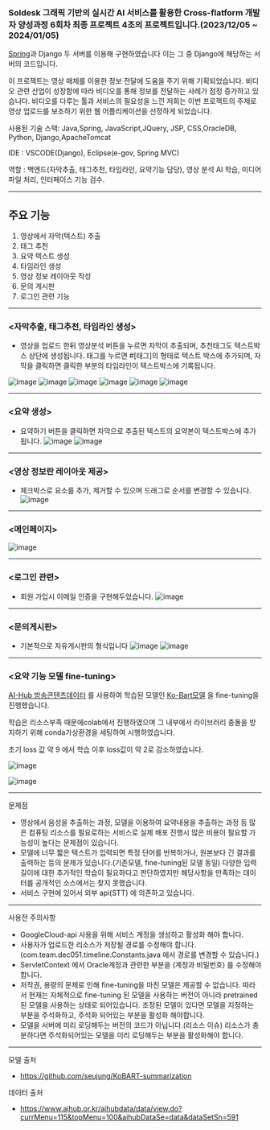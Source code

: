 ### Soldesk 그래픽 기반의 실시간 AI 서비스를 활용한 Cross-flatform 개발자 양성과정 6회차 최종 프로젝트 4조의 프로젝트입니다.(2023/12/05 ~ 2024/01/05)
[Spring](https://github.com/KimYuKyeong00/Team4_Spring.git)과 Django 두 서버를 이용해 구현하였습니다 이는 그 중 Django에 해당하는 서버의 코드입니다.


이 프로젝트는 영상 매체를 이용한 정보 전달에 도움을 주기 위해 기획되었습니다.
비디오 관련 산업이 성장함에 따라 비디오를 통해 정보를 전달하는 사례가 점정 증가하고 있습니다. 비디오를 다루는 툴과 서비스의 필요성을 느낀 저희는 이번 프로젝트의 주제로 영상 업로드를 보조하기 위한 웹 어플리케이션을 선정하게 되었습니다.

사용된 기술 스택: Java,Spring, JavaScript,JQuery, JSP, CSS,OracleDB, Python, Django,ApacheTomcat


IDE : VSCODE(Django), Eclipse(e-gov, Spring MVC)

역할 : 백엔드(자막추출, 태그추천, 타임라인, 요약기능 담당), 영상 분석 AI 학습, 미디어 파일 처리, 인터페이스 기능 검수.

---------------------------------------------------------------------


## 주요 기능 
1. 영상에서 자막(텍스트) 추출
2. 태그 추천
3. 요약 텍스트 생성
4. 타임라인 생성
5. 영상 정보 레이아웃 작성
6. 문의 게시판
7. 로그인 관련 기능



----------------------------------------------------------------------
   

### <자막추출, 태그추천, 타임라인 생성>
- 영상을 업로드 한뒤 영상분석 버튼을 누르면 자막이 추출되며, 추천태그도 텍스트박스 상단에 생성됩니다. 태그를 누르면 #[태그]의 형태로 텍스트 박스에 추가되며, 자막을 클릭하면 클릭한 부분의 타임라인이 텍스트박스에 기록됩니다.

![image](https://github.com/KimYuKyeong00/Team4_Spring/assets/152937847/507aa20e-5400-421f-86af-bb64216c5799)
![image](https://github.com/KimYuKyeong00/Team4_Spring/assets/152937847/dc9e03dc-62ea-4872-80eb-52ac8b0e685f)
![image](https://github.com/KimYuKyeong00/Team4_Spring/assets/152937847/e6db9ce2-8f56-4a0e-bf0d-dbeaa73cab8b)
![image](https://github.com/KimYuKyeong00/Team4_Spring/assets/152937847/4bea6508-309c-4e88-8ffd-8a650627a005)
![image](https://github.com/KimYuKyeong00/Team4_Spring/assets/152937847/c48f127a-2f3e-4802-9ae9-d28b9f981f89)
![image](https://github.com/KimYuKyeong00/Team4_Spring/assets/152937847/c8221bde-6064-4fac-8109-fcffaf3302d4)

-------------

### <요약 생성>
- 요약하기 버튼을 클릭하면 자막으로 추출된 텍스트의 요약본이 텍스트박스에 추가됩니다.
![image](https://github.com/KimYuKyeong00/Team4_Spring/assets/152937847/da439157-23d6-466d-8032-05e33597fb85)
![image](https://github.com/KimYuKyeong00/Team4_Spring/assets/152937847/e7873d3f-9b89-45f6-a640-aa560e9f668c)


----


### <영상 정보란 레이아웃 제공>
- 체크박스로 요소를 추가, 제거할 수 있으며 드래그로 순서를 변경할 수 있습니다.
![image](https://github.com/KimYuKyeong00/Team4_Spring/assets/152937847/60c3558b-c1b1-4d9e-ac67-e50e5fd64fca)


----


### <메인페이지>
![image](https://github.com/KimYuKyeong00/Team4_Spring/assets/152937847/ed686134-ffef-48b5-bf30-9e1a1e61bb87)


-----

### <로그인 관련>
- 회원 가입시 이메일 인증을 구현해두었습니다.
![image](https://github.com/KimYuKyeong00/Team4_Spring/assets/152937847/13d1e5de-90fc-497a-91a7-5a85536c12ba)



----

### <문의게시판>
- 기본적으로 자유게시판의 형식입니다
![image](https://github.com/KimYuKyeong00/Team4_Spring/assets/152937847/030078ea-9d9b-4bb1-a05c-b345fd0f5558)
![image](https://github.com/KimYuKyeong00/Team4_Spring/assets/152937847/428eb779-0c6f-4e03-9167-2cfd613fd7d8)


----

### <요약 기능 모델 fine-tuning>

[AI-Hub 방송콘텐츠데이터](https://www.aihub.or.kr/aihubdata/data/view.do?currMenu=115&topMenu=100&aihubDataSe=data&dataSetSn=591) 를 사용하여 학습된 모델인 [Ko-Bart모델](https://github.com/seujung/KoBART-summarization) 을 fine-tuning을 진행했습니다.

학습은 리소스부족 때문에colab에서 진행하였으며 그 내부에서 라이브러리 충돌을 방지하기 위해 conda가상환경을 세팅하여 시행하였습니다.


초기 loss 값 약 9 에서 학습 이후 loss값이 약 2로 감소하였습니다.


![image](https://github.com/KimYuKyeong00/Team4_Spring/assets/152937847/3b0b5b56-0063-4f3a-9f9c-1503756f5a7e)


![image](https://github.com/KimYuKyeong00/Team4_Spring/assets/152937847/0e18e046-72f6-409a-8eb2-a52efc39a4e2)



----
문제점


- 영상에서 음성을 추출하는 과정, 모델을 이용하여 요약내용을 추출하는 과정 등 많은 컴퓨팅 리소스를 필요로하는 서비스로 실제 배포 진행시 많은 비용이 필요할 가능성이 높다는 문제점이 있습니다.
- 모델에 너무 짧은 텍스트가 입력되면 특정 단어를 반복하거나, 원본보다 긴 결과를 출력하는 등의 문제가 있습니다.(기존모델, fine-tuning된 모델 동일) 다양한 입력 길이에 대한 추가적인 학습이 필요하다고 판단하였지만 해당사항을 만족하는 데이터를 공개적인 소스에서는 찾지 못했습니다.
- 서비스 구현에 있어서 외부 api(STT) 에 의존하고 있습니다.



----
사용전 주의사항 
- GoogleCloud-api 사용을 위해 서비스 계정을 생성하고 활성화 해야 합니다.
- 사용자가 업로드한 리소스가 저장될 경로를 수정해야 합니다. (com.team.dec051.timeline.Constants.java 에서 경로를 변경할 수 있습니다.)
- ServletContext 에서 Oracle계정과 관련한 부분을 (계정과 비밀번호) 를 수정해야합니다.
- 저작권, 용량의 문제로 인해 fine-tuning을 마친 모델은 제공할 수 없습니다. 따라서 현재는 자체적으로 fine-tuning 된 모델을 사용하는 버전이 아니라 pretrained된 모델을 사용하는 상태로 되어있습니다. 조정된 모델이 있다면 모델을 지정하는 부분을 주석화하고, 주석화 되어있는 부분을 활성화 해야합니다.
- 모델을 서버에 미리 로딩해두는 버전의 코드가 아닙니다.(리소스 이슈) 리소스가 충분하다면 주석화되어있는 모델을 미리 로딩해두는 부분을 활성화해야 합니다.


----
모델 출처 
- https://github.com/seujung/KoBART-summarization

데이터 출처
- https://www.aihub.or.kr/aihubdata/data/view.do?currMenu=115&topMenu=100&aihubDataSe=data&dataSetSn=591
